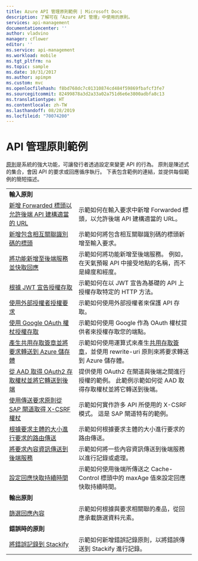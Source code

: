 ```yaml
---
title: Azure API 管理原則範例 | Microsoft Docs
description: 了解可在「Azure API 管理」中使用的原則。
services: api-management
documentationcenter: ''
author: vladvino
manager: cflower
editor: ''
ms.service: api-management
ms.workload: mobile
ms.tgt_pltfrm: na
ms.topic: sample
ms.date: 10/31/2017
ms.author: apimpm
ms.custom: mvc
ms.openlocfilehash: f8bd768dc7c01310874cd484f59869fbafcf3fe7
ms.sourcegitcommit: 82499878a3d2a33a02a751d6e6e3800adbfa8c13
ms.translationtype: HT
ms.contentlocale: zh-TW
ms.lasthandoff: 08/28/2019
ms.locfileid: "70074200"
---
```

# <a name="api-management-policy-samples"></a>API 管理原則範例

[原則](api-management-howto-policies.md)是系統的強大功能，可讓發行者透過設定來變更 API 的行為。 原則是陳述式的集合，會因 API 的要求或回應循序執行。 下表包含範例的連結，並提供每個範例的簡短描述。

|                                                                                                                                                                      |                                                                                                                                                                                                                             |
| -------------------------------------------------------------------------------------------------------------------------------------------------------------------- | --------------------------------------------------------------------------------------------------------------------------------------------------------------------------------------------------------------------------- |
| **輸入原則**                                                                                                                                                 |                                                                                                                                                                                                                             |
| [新增 Forwarded 標頭以允許後端 API 建構適當的 URL](./policies/set-header-to-enable-backend-to-construct-urls.md?toc=api-management/toc.json) | 示範如何在輸入要求中新增 Forwarded 標頭，以允許後端 API 建構適當的 URL。                                                                                                        |
| [新增包含相互關聯識別碼的標頭](./policies/add-correlation-id.md?toc=api-management/toc.json)                                                             | 示範如何將包含相互關聯識別碼的標頭新增至輸入要求。                                                                                                                                        |
| [將功能新增至後端服務並快取回應](./policies/cache-response.md?toc=api-management/toc.json)                                             | 示範如何將功能新增至後端服務。 例如，在天氣預報 API 中接受地點的名稱，而不是緯度和經度。                                                                    |
| [根據 JWT 宣告授權存取](./policies/authorize-request-based-on-jwt-claims.md?toc=api-management/toc.json)                                              | 示範如何在以 JWT 宣告為基礎的 API 上授權存取特定的 HTTP 方法。                                                                                                                                       |
| [使用外部授權者授權要求](./policies/authorize-request-using-external-authorizer.md)                                                   | 示範如何使用外部授權者來保護 API 存取。                                                                                                                                                               |
| [使用 Google OAuth 權杖授權存取](./policies/use-google-as-oauth-token-provider.md?toc=api-management/toc.json)                                            | 示範如何使用 Google 作為 OAuth 權杖提供者來授權存取您的端點。                                                                                                                                    |
| [產生共用存取簽章並將要求轉送到 Azure 儲存體](./policies/generate-shared-access-signature.md?toc=api-management/toc.json)                  | 示範如何使用運算式來產生[共用存取簽章](https://docs.microsoft.com/azure/storage/storage-dotnet-shared-access-signature-part-1)，並使用 rewrite-uri 原則來將要求轉送到 Azure 儲存體。 |
| [從 AAD 取得 OAuth2 存取權杖並將它轉送到後端](./policies/use-oauth2-for-authorization.md?toc=api-management/toc.json)                             | 提供使用 OAuth2 在閘道與後端之間進行授權的範例。 此範例示範如何從 AAD 取得存取權杖並將它轉送到後端。                                                    |
| [使用傳送要求原則從 SAP 閘道取得 X-CSRF 權杖](./policies/get-x-csrf-token-from-sap-gateway.md?toc=api-management/toc.json)                           | 示範如何實作許多 API 所使用的 X-CSRF 模式。 這是 SAP 閘道特有的範例。                                                                                                                           |
| [根據要求主體的大小進行要求的路由傳送](./policies/route-requests-based-on-size.md?toc=api-management/toc.json)                                            | 示範如何根據要求主體的大小進行要求的路由傳送。                                                                                                                                                       |
| [將要求內容資訊傳送到後端服務](./policies/send-request-context-info-to-backend-service.md?toc=api-management/toc.json)                    | 示範如何將一些內容資訊傳送到後端服務以進行記錄或處理。                                                                                                                                |
| [設定回應快取持續時間](./policies/set-cache-duration.md?toc=api-management/toc.json)                                                                          | 示範如何使用後端所傳送之 Cache-Control 標頭中的 maxAge 值來設定回應快取持續時間。                                                                                                             |
| **輸出原則**                                                                                                                                                |                                                                                                                                                                                                                             |
| [篩選回應內容](./policies/filter-response-content.md?toc=api-management/toc.json)                                                                         | 示範如何根據與要求相關聯的產品，從回應承載篩選資料元素。                                                                                                        |
| **錯誤時的原則**                                                                                                                                                |                                                                                                                                                                                                                             |
| [將錯誤記錄到 Stackify](./policies/log-errors-to-stackify.md?toc=api-management/toc.json)                                                                           | 示範如何新增錯誤記錄原則，以將錯誤傳送到 Stackify 進行記錄。                                                                                                                                            |
